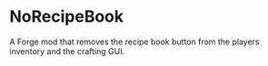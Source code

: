 # NoRecipeBook
A Forge mod that removes the recipe book button from the players inventory and the crafting GUI.
